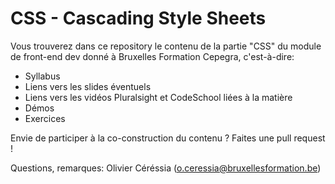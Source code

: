 # CSS - Cascading Style Sheets #

Vous trouverez dans ce repository le contenu de la partie "CSS" du module de front-end dev donné à Bruxelles Formation Cepegra, c'est-à-dire:

- Syllabus
- Liens vers les slides éventuels
- Liens vers les vidéos Pluralsight et CodeSchool liées à la matière
- Démos
- Exercices

Envie de participer à la co-construction du contenu ? Faites une pull request ! 

Questions, remarques: Olivier Céréssia (o.ceressia@bruxellesformation.be)
